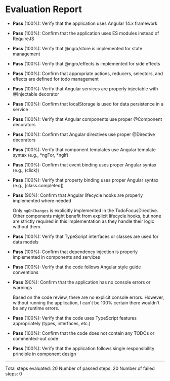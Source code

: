 # Evaluation Report

- **Pass** (100%): Verify that the application uses Angular 14.x framework
- **Pass** (100%): Confirm that the application uses ES modules instead of RequireJS
- **Pass** (100%): Verify that @ngrx/store is implemented for state management
- **Pass** (100%): Verify that @ngrx/effects is implemented for side effects
- **Pass** (100%): Confirm that appropriate actions, reducers, selectors, and effects are defined for todo management
- **Pass** (100%): Verify that Angular services are properly injectable with @Injectable decorator
- **Pass** (100%): Confirm that localStorage is used for data persistence in a service
- **Pass** (100%): Verify that Angular components use proper @Component decorators
- **Pass** (100%): Confirm that Angular directives use proper @Directive decorators
- **Pass** (100%): Verify that component templates use Angular template syntax (e.g., *ngFor, *ngIf)
- **Pass** (100%): Confirm that event binding uses proper Angular syntax (e.g., (click))
- **Pass** (100%): Verify that property binding uses proper Angular syntax (e.g., [class.completed])
- **Pass** (90%): Confirm that Angular lifecycle hooks are properly implemented where needed

    Only `ngOnChanges` is explicitly implemented in the TodoFocusDirective. Other components might benefit from explicit lifecycle hooks, but none are strictly required in this implementation as they handle their logic without them.

- **Pass** (100%): Verify that TypeScript interfaces or classes are used for data models
- **Pass** (100%): Confirm that dependency injection is properly implemented in components and services
- **Pass** (100%): Verify that the code follows Angular style guide conventions
- **Pass** (90%): Confirm that the application has no console errors or warnings

    Based on the code review, there are no explicit console errors. However, without running the application, I can't be 100% certain there wouldn't be any runtime errors.

- **Pass** (100%): Verify that the code uses TypeScript features appropriately (types, interfaces, etc.)
- **Pass** (100%): Confirm that the code does not contain any TODOs or commented-out code
- **Pass** (100%): Verify that the application follows single responsibility principle in component design

---

Total steps evaluated: 20
Number of passed steps: 20
Number of failed steps: 0